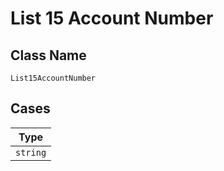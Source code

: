 
# List 15 Account Number

## Class Name

`List15AccountNumber`

## Cases

| Type |
|  --- |
| `string` |

